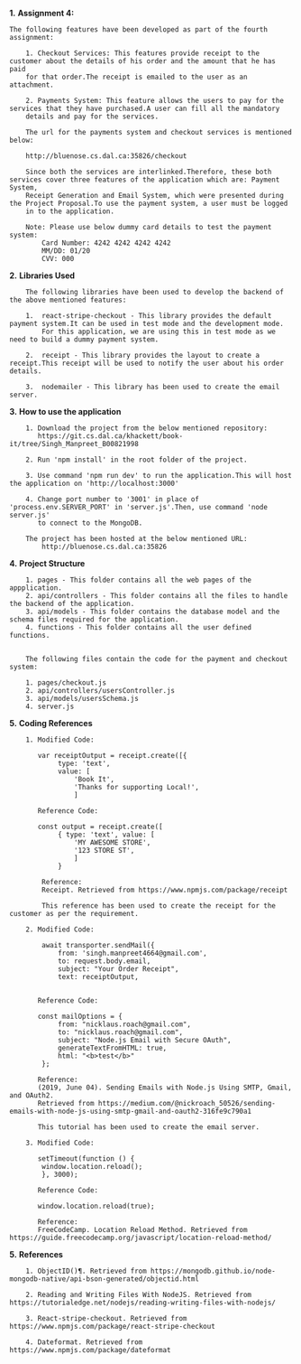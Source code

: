 **1.**  **Assignment 4:**
    
    The following features have been developed as part of the fourth assignment:
        
        1. Checkout Services: This features provide receipt to the customer about the details of his order and the amount that he has paid
        for that order.The receipt is emailed to the user as an attachment.
        
        2. Payments System: This feature allows the users to pay for the services that they have purchased.A user can fill all the mandatory 
        details and pay for the services.
            
        The url for the payments system and checkout services is mentioned below:
        
        http://bluenose.cs.dal.ca:35826/checkout
            
        Since both the services are interlinked.Therefore, these both services cover three features of the application which are: Payment System,
        Receipt Generation and Email System, which were presented during the Project Proposal.To use the payment system, a user must be logged 
        in to the application.
        
        Note: Please use below dummy card details to test the payment system:
            Card Number: 4242 4242 4242 4242
            MM/DD: 01/20        
            CVV: 000    
            
**2.**  **Libraries Used**

        The following libraries have been used to develop the backend of the above mentioned features:
        
        1.  react-stripe-checkout - This library provides the default payment system.It can be used in test mode and the development mode.
            For this application, we are using this in test mode as we need to build a dummy payment system.
            
        2.  receipt - This library provides the layout to create a receipt.This receipt will be used to notify the user about his order details.
        
        3.  nodemailer - This library has been used to create the email server.
        
**3.** **How to use the application**

        1. Download the project from the below mentioned repository:
           https://git.cs.dal.ca/khackett/book-it/tree/Singh_Manpreet_B00821998
           
        2. Run 'npm install' in the root folder of the project.
        
        3. Use command 'npm run dev' to run the application.This will host the application on 'http://localhost:3000'
        
        4. Change port number to '3001' in place of 'process.env.SERVER_PORT' in 'server.js'.Then, use command 'node server.js'
           to connect to the MongoDB.
        
        The project has been hosted at the below mentioned URL:
            http://bluenose.cs.dal.ca:35826
 
**4.**  **Project Structure**
        
        1. pages - This folder contains all the web pages of the appplication.
        2. api/controllers - This folder contains all the files to handle the backend of the application.
        3. api/models - This folder contains the database model and the schema files required for the application.
        4. functions - This folder contains all the user defined functions.
        
        
        The following files contain the code for the payment and checkout system:
        
        1. pages/checkout.js
        2. api/controllers/usersController.js
        3. api/models/usersSchema.js
        4. server.js
        
**5.**  **Coding References**

        1. Modified Code:
           
           var receiptOutput = receipt.create([{
                type: 'text',
                value: [
                    'Book It',
                    'Thanks for supporting Local!',
                    ]     
           
           Reference Code:
           
           const output = receipt.create([
                { type: 'text', value: [
                    'MY AWESOME STORE',
                    '123 STORE ST', 
                    ]
                }
            
            Reference:
            Receipt. Retrieved from https://www.npmjs.com/package/receipt
            
            This reference has been used to create the receipt for the customer as per the requirement.
          
        2. Modified Code:
        
            await transporter.sendMail({
                from: 'singh.manpreet4664@gmail.com',
                to: request.body.email,
                subject: "Your Order Receipt",
                text: receiptOutput,
      
        
           Reference Code:
           
           const mailOptions = {
                from: "nicklaus.roach@gmail.com",
                to: "nicklaus.roach@gmail.com",
                subject: "Node.js Email with Secure OAuth",
                generateTextFromHTML: true,
                html: "<b>test</b>"
            };
           
           Reference:
           (2019, June 04). Sending Emails with Node.js Using SMTP, Gmail, and OAuth2. 
           Retrieved from https://medium.com/@nickroach_50526/sending-emails-with-node-js-using-smtp-gmail-and-oauth2-316fe9c790a1
           
           This tutorial has been used to create the email server.
           
        3. Modified Code:
        
           setTimeout(function () {
            window.location.reload();
            }, 3000);
            
           Reference Code:
           
           window.location.reload(true);
        
           Reference:
           FreeCodeCamp. Location Reload Method. Retrieved from https://guide.freecodecamp.org/javascript/location-reload-method/
           
**5.**  **References**

        1. ObjectID()¶. Retrieved from https://mongodb.github.io/node-mongodb-native/api-bson-generated/objectid.html
        
        2. Reading and Writing Files With NodeJS. Retrieved from https://tutorialedge.net/nodejs/reading-writing-files-with-nodejs/
        
        3. React-stripe-checkout. Retrieved from https://www.npmjs.com/package/react-stripe-checkout
        
        4. Dateformat. Retrieved from https://www.npmjs.com/package/dateformat
        